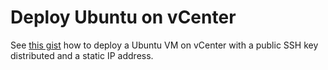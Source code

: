 # Deploy Ubuntu on vCenter

See [this gist](https://gist.github.com/Knappek/bafe131d694c497af484a5d7f67c1615) how to deploy a Ubuntu VM on vCenter with a public SSH key distributed and a static IP address.

